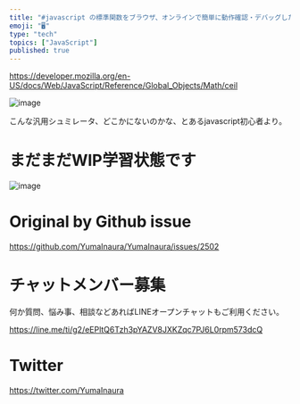 ```yaml
---
title: "#javascript の標準関数をブラウザ、オンラインで簡単に動作確認・デバッグしたい時は MDN web docs のシミュレーターが良"
emoji: "🖥"
type: "tech"
topics: ["JavaScript"]
published: true
---
```


https://developer.mozilla.org/en-US/docs/Web/JavaScript/Reference/Global_Objects/Math/ceil

![image](https://user-images.githubusercontent.com/13635059/65379983-96271300-dd0c-11e9-9d23-ffaf7d15fa3b.png)

こんな汎用シュミレータ、どこかにないのかな、とあるjavascript初心者より。

# まだまだWIP学習状態です
![image](https://user-images.githubusercontent.com/13635059/65380004-13eb1e80-dd0d-11e9-8d83-b8849a299dad.png)


# Original by Github issue

https://github.com/YumaInaura/YumaInaura/issues/2502








<!-- Update From Qiita API -->

# チャットメンバー募集


何か質問、悩み事、相談などあればLINEオープンチャットもご利用ください。

https://line.me/ti/g2/eEPltQ6Tzh3pYAZV8JXKZqc7PJ6L0rpm573dcQ





# Twitter


https://twitter.com/YumaInaura


<!-- Update From Qiita API -->


